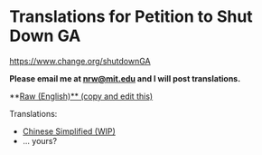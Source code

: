 # Translations for Petition to Shut Down GA

https://www.change.org/shutdownGA

**Please email me at nrw@mit.edu and I will post translations.**

**[Raw (English)** (copy and edit this)](./raw.txt)

Translations:

* [Chinese Simplified (WIP)](./zh.md)
* ... yours?

